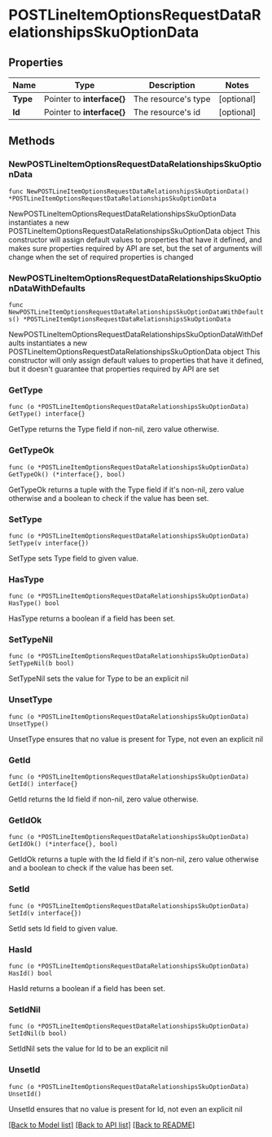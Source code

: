 # POSTLineItemOptionsRequestDataRelationshipsSkuOptionData

## Properties

Name | Type | Description | Notes
------------ | ------------- | ------------- | -------------
**Type** | Pointer to **interface{}** | The resource&#39;s type | [optional] 
**Id** | Pointer to **interface{}** | The resource&#39;s id | [optional] 

## Methods

### NewPOSTLineItemOptionsRequestDataRelationshipsSkuOptionData

`func NewPOSTLineItemOptionsRequestDataRelationshipsSkuOptionData() *POSTLineItemOptionsRequestDataRelationshipsSkuOptionData`

NewPOSTLineItemOptionsRequestDataRelationshipsSkuOptionData instantiates a new POSTLineItemOptionsRequestDataRelationshipsSkuOptionData object
This constructor will assign default values to properties that have it defined,
and makes sure properties required by API are set, but the set of arguments
will change when the set of required properties is changed

### NewPOSTLineItemOptionsRequestDataRelationshipsSkuOptionDataWithDefaults

`func NewPOSTLineItemOptionsRequestDataRelationshipsSkuOptionDataWithDefaults() *POSTLineItemOptionsRequestDataRelationshipsSkuOptionData`

NewPOSTLineItemOptionsRequestDataRelationshipsSkuOptionDataWithDefaults instantiates a new POSTLineItemOptionsRequestDataRelationshipsSkuOptionData object
This constructor will only assign default values to properties that have it defined,
but it doesn't guarantee that properties required by API are set

### GetType

`func (o *POSTLineItemOptionsRequestDataRelationshipsSkuOptionData) GetType() interface{}`

GetType returns the Type field if non-nil, zero value otherwise.

### GetTypeOk

`func (o *POSTLineItemOptionsRequestDataRelationshipsSkuOptionData) GetTypeOk() (*interface{}, bool)`

GetTypeOk returns a tuple with the Type field if it's non-nil, zero value otherwise
and a boolean to check if the value has been set.

### SetType

`func (o *POSTLineItemOptionsRequestDataRelationshipsSkuOptionData) SetType(v interface{})`

SetType sets Type field to given value.

### HasType

`func (o *POSTLineItemOptionsRequestDataRelationshipsSkuOptionData) HasType() bool`

HasType returns a boolean if a field has been set.

### SetTypeNil

`func (o *POSTLineItemOptionsRequestDataRelationshipsSkuOptionData) SetTypeNil(b bool)`

 SetTypeNil sets the value for Type to be an explicit nil

### UnsetType
`func (o *POSTLineItemOptionsRequestDataRelationshipsSkuOptionData) UnsetType()`

UnsetType ensures that no value is present for Type, not even an explicit nil
### GetId

`func (o *POSTLineItemOptionsRequestDataRelationshipsSkuOptionData) GetId() interface{}`

GetId returns the Id field if non-nil, zero value otherwise.

### GetIdOk

`func (o *POSTLineItemOptionsRequestDataRelationshipsSkuOptionData) GetIdOk() (*interface{}, bool)`

GetIdOk returns a tuple with the Id field if it's non-nil, zero value otherwise
and a boolean to check if the value has been set.

### SetId

`func (o *POSTLineItemOptionsRequestDataRelationshipsSkuOptionData) SetId(v interface{})`

SetId sets Id field to given value.

### HasId

`func (o *POSTLineItemOptionsRequestDataRelationshipsSkuOptionData) HasId() bool`

HasId returns a boolean if a field has been set.

### SetIdNil

`func (o *POSTLineItemOptionsRequestDataRelationshipsSkuOptionData) SetIdNil(b bool)`

 SetIdNil sets the value for Id to be an explicit nil

### UnsetId
`func (o *POSTLineItemOptionsRequestDataRelationshipsSkuOptionData) UnsetId()`

UnsetId ensures that no value is present for Id, not even an explicit nil

[[Back to Model list]](../README.md#documentation-for-models) [[Back to API list]](../README.md#documentation-for-api-endpoints) [[Back to README]](../README.md)


